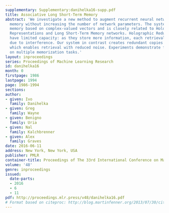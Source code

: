 ```yaml
---
supplementary: Supplementary:danihelka16-supp.pdf
title: Associative Long Short-Term Memory
abstract: 'We investigate a new method to augment recurrent neural networks with extra
  memory without increasing the number of network parameters. The system has an associative
  memory based on complex-valued vectors and is closely related to Holographic Reduced
  Representations and Long Short-Term Memory networks. Holographic Reduced Representations
  have limited capacity: as they store more information, each retrieval becomes noisier
  due to interference. Our system in contrast creates redundant copies of stored information,
  which enables retrieval with reduced noise. Experiments demonstrate faster learning
  on multiple memorization tasks.'
layout: inproceedings
series: Proceedings of Machine Learning Research
id: danihelka16
month: 0
firstpage: 1986
lastpage: 1994
page: 1986-1994
sections: 
author:
- given: Ivo
  family: Danihelka
- given: Greg
  family: Wayne
- given: Benigno
  family: Uria
- given: Nal
  family: Kalchbrenner
- given: Alex
  family: Graves
date: 2016-06-11
address: New York, New York, USA
publisher: PMLR
container-title: Proceedings of The 33rd International Conference on Machine Learning
volume: '48'
genre: inproceedings
issued:
  date-parts:
  - 2016
  - 6
  - 11
pdf: http://proceedings.mlr.press/v48/danihelka16.pdf
# Format based on citeproc: http://blog.martinfenner.org/2013/07/30/citeproc-yaml-for-bibliographies/
---
```

